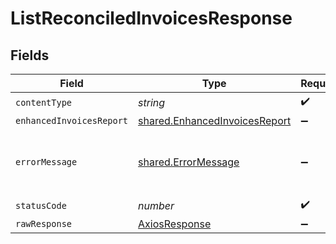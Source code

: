 # ListReconciledInvoicesResponse


## Fields

| Field                                                                          | Type                                                                           | Required                                                                       | Description                                                                    |
| ------------------------------------------------------------------------------ | ------------------------------------------------------------------------------ | ------------------------------------------------------------------------------ | ------------------------------------------------------------------------------ |
| `contentType`                                                                  | *string*                                                                       | :heavy_check_mark:                                                             | N/A                                                                            |
| `enhancedInvoicesReport`                                                       | [shared.EnhancedInvoicesReport](../../models/shared/enhancedinvoicesreport.md) | :heavy_minus_sign:                                                             | OK                                                                             |
| `errorMessage`                                                                 | [shared.ErrorMessage](../../models/shared/errormessage.md)                     | :heavy_minus_sign:                                                             | Your API request was not properly authorized.                                  |
| `statusCode`                                                                   | *number*                                                                       | :heavy_check_mark:                                                             | N/A                                                                            |
| `rawResponse`                                                                  | [AxiosResponse](https://axios-http.com/docs/res_schema)                        | :heavy_minus_sign:                                                             | N/A                                                                            |